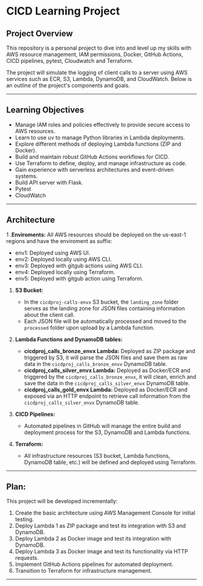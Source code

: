 # **CICD Learning Project**

## **Project Overview**

This repository is a personal project to dive into and level up my skills with AWS resource management, IAM permissions, Docker, GitHub Actions, CICD pipelines, pytest, Cloudwatch and Terraform.

The project will simulate the logging of client calls to a server using AWS services such as ECR, S3, Lambda, DynamoDB, and CloudWatch. Below is an outline of the project's components and goals.

---

## **Learning Objectives**
- Manage IAM roles and policies effectively to provide secure access to AWS resources.
- Learn to use uv to manage Python libraries in Lambda deployments.
- Explore different methods of deploying Lambda functions (ZIP and Docker).
- Build and maintain robust GitHub Actions workflows for CICD.
- Use Terraform to define, deploy, and manage infrastructure as code.
- Gain experience with serverless architectures and event-driven systems.
- Build API server with Flask.
- Pytest
- CloudWatch

---

## **Architecture**

1 .**Enviroments:** All AWS resources should be deployed on the us-east-1 regions and have the enviroment as suffix:
   - env1: Deployed using AWS UI.
   - env2: Deployed locally using AWS CLI.
   - env3: Deployed with gitgub actions using AWS CLI.
   - env4: Deployed locally using Terraform.
   - env5: Deployed with gitgub action using Terraform.
   
1. **S3 Bucket:**
   - In the `cicdproj-calls-envx` S3 bucket, the `landing_zone` folder serves as the landing zone for JSON files containing information about the client call.
   - Each JSON file will be automatically processed and moved to the `processed` folder upon upload by a Lambda function.

2. **Lambda Functions and DynamoDB tables:**
   - **cicdproj_calls_bronze_envx Lambda:** Deployed as ZIP package and triggered by S3, it will parse the JSON files and save them as raw data in the `cicdproj_calls_bronze_envx` DynamoDB table.
   - **cicdproj_calls_silver_envx Lambda:** Deployed as Docker/ECR and triggered by the `cicdproj_calls_bronze_envx`, it will clean, enrich and save the data in the `cicdproj_calls_silver_envx` DynamoDB table.
   - **cicdproj_calls_gold_envx Lambda:** Deployed as Docker/ECR and exposed via an HTTP endpoint to retrieve call information from the `cicdproj_calls_silver_envx` DynamoDB table.

3. **CICD Pipelines:**
   - Automated pipelines in GitHub will manage the entire build and deployment process for the S3, DynamoDB and Lambda functions.

5. **Terraform:**
   - All infrastructure resources (S3 bucket, Lambda functions, DynamoDB table, etc.) will be defined and deployed using Terraform.

---

## **Plan:**
This project will be developed incrementally:
1. Create the basic architecture using AWS Management Console for initial testing.
2. Deploy Lambda 1 as ZIP package and test its integration with S3 and DynamoDB.
2. Deploy Lambda 2 as Docker image and test its integration with DynamoDB.
3. Deploy Lambda 3 as Docker image and test its functionality via HTTP requests.
4. Implement GitHub Actions pipelines for automated deployment.
5. Transition to Terraform for infrastructure management.

---

